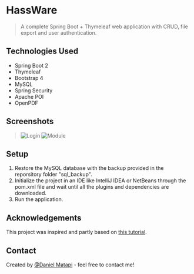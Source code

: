 # HassWare 
> A complete Spring Boot + Thymeleaf web application with CRUD, file export and user authentication.


## Technologies Used
- Spring Boot 2
- Thymeleaf
- Bootstrap 4
- MySQL
- Spring Security
- Apache POI
- OpenPDF


## Screenshots
>![Login](https://user-images.githubusercontent.com/17164361/218272232-c26fc7f7-e189-4f99-827c-8c17eec3c204.png)
>![Module](https://user-images.githubusercontent.com/17164361/218272246-94d068b2-56f4-451a-ba6d-4cbae4c44dbd.png)


## Setup
1. Restore the MySQL database with the backup provided in the reporsitory folder "sql_backup".
2. Initialize the project in an IDE like IntelliJ IDEA or NetBeans through the pom.xml file and wait until all the plugins and dependencies are downloaded.
3. Run the application.

## Acknowledgements
This project was inspired and partly based on [this tutorial](https://www.youtube.com/watch?v=H8lbgOEdZ9E&t=2269s).


## Contact
Created by [@Daniel Matapi](https://www.linkedin.com/in/daniel-m-599908223/) - feel free to contact me!
